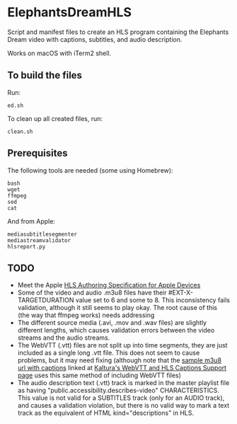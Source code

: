 # ElephantsDreamHLS

Script and manifest files to create an HLS program containing the Elephants Dream video with captions, subtitles, and audio description.

Works on macOS with iTerm2 shell.

## To build the files

Run:

```
ed.sh
```

To clean up all created files, run:

```
clean.sh
```

## Prerequisites

The following tools are needed (some using Homebrew):

```
bash
wget
ffmpeg
sed
cat
```

And from Apple:

```
mediasubtitlesegmenter
mediastreamvalidator
hlsreport.py
```


## TODO

* Meet the Apple [HLS Authoring Specification for Apple Devices](https://developer.apple.com/documentation/http_live_streaming/hls_authoring_specification_for_apple_devices)
* Some of the video and audio .m3u8 files have their #EXT-X-TARGETDURATION value set to 6 and some to 8. This inconsistency fails validation, although it still seems to play okay. The root cause of this (the way that ffmpeg works) needs addressing
* The different source media (.avi, .mov and .wav files) are slightly different lengths, which causes validation errors between the video streams and the audio streams.
* The WebVTT (.vtt) files are not split up into time segments, they are just included as a single long .vtt file. This does not seem to cause problems, but it may need fixing (although note that the [sample m3u8 url with captions](http://cdnbakmi.kaltura.com/p/243342/sp/24334200/playManifest/entryId/0_uka1msg4/flavorIds/1_vqhfu6uy,1_80sohj7p/format/applehttp/protocol/http/a.m3u8) linked at [Kaltura's WebVTT and HLS Captions Support page](https://knowledge.kaltura.com/webvtt-and-hls-captions-support) uses this same method of including WebVTT files)
* The audio description text (.vtt) track is marked in the master playlist file as having "public.accessibility.describes-video" CHARACTERISTICS. This value is not valid for a SUBTITLES track (only for an AUDIO track), and causes a validation violation, but there is no valid way to mark a text track as the equivalent of HTML kind="descriptions" in HLS.
